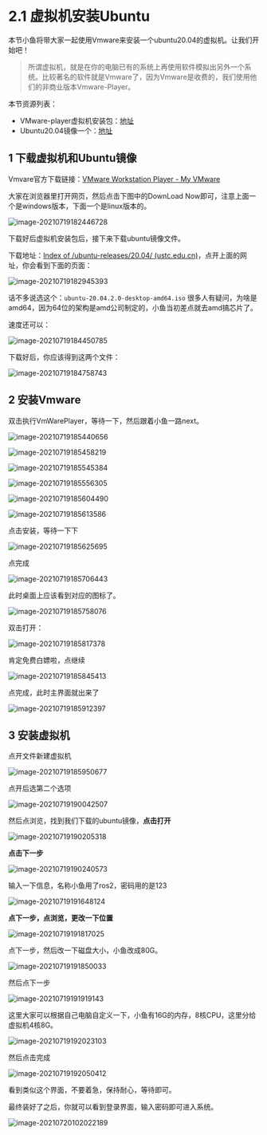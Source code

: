 # 2.1 虚拟机安装Ubuntu

本节小鱼将带大家一起使用Vmware来安装一个ubuntu20.04的虚拟机。让我们开始吧！



> 所谓虚拟机，就是在你的电脑已有的系统上再使用软件模拟出另外一个系统。比较著名的软件就是Vmware了，因为Vmware是收费的，我们使用他们的非商业版本Vmware-Player。



本节资源列表：

- VMware-player虚拟机安装包：[地址](https://my.vmware.com/en/web/vmware/downloads/details?downloadGroup=WKST-PLAYER-1612&productId=1039&rPId=66621)
- Ubuntu20.04镜像一个：[地址](http://mirrors.ustc.edu.cn/ubuntu-releases/20.04/)



## 1 下载虚拟机和Ubuntu镜像

Vmvare官方下载链接：[VMware Workstation Player - My VMware](https://my.vmware.com/en/web/vmware/downloads/details?downloadGroup=WKST-PLAYER-1612&productId=1039&rPId=66621)

大家在浏览器里打开网页，然后点击下图中的DownLoad Now即可，注意上面一个是windows版本，下面一个是linux版本的。

![image-20210719182446728](2.1系统安装_虚拟机版本/imgs/image-20210719182446728.png)

下载好后虚拟机安装包后，接下来下载ubuntu镜像文件。

下载地址：[Index of /ubuntu-releases/20.04/ (ustc.edu.cn)](http://mirrors.ustc.edu.cn/ubuntu-releases/20.04/)，点开上面的网址，你会看到下面的页面：

![image-20210719182945393](2.1系统安装_虚拟机版本/imgs/image-20210719182945393.png)



话不多说选这个：`ubuntu-20.04.2.0-desktop-amd64.iso`  很多人有疑问，为啥是amd64，因为64位的架构是amd公司制定的，小鱼当初差点就去amd搞芯片了。

速度还可以：

![image-20210719184450785](2.1系统安装_虚拟机版本/imgs/image-20210719184450785.png)

下载好后，你应该得到这两个文件：

![image-20210719184758743](2.1系统安装_虚拟机版本/imgs/image-20210719184758743.png)



## 2 安装Vmware

双击执行VmWarePlayer，等待一下，然后跟着小鱼一路next。

![image-20210719185440656](2.1系统安装_虚拟机版本/imgs/image-20210719185440656.png)



![image-20210719185458219](2.1系统安装_虚拟机版本/imgs/image-20210719185458219.png)

![image-20210719185545384](2.1系统安装_虚拟机版本/imgs/image-20210719185545384.png)

![image-20210719185556305](2.1系统安装_虚拟机版本/imgs/image-20210719185556305.png)

![image-20210719185604490](2.1系统安装_虚拟机版本/imgs/image-20210719185604490.png)

![image-20210719185613586](2.1系统安装_虚拟机版本/imgs/image-20210719185613586.png)

点击安装，等待一下下

![image-20210719185625695](2.1系统安装_虚拟机版本/imgs/image-20210719185625695.png)

点完成

![image-20210719185706443](2.1系统安装_虚拟机版本/imgs/image-20210719185706443.png)

此时桌面上应该看到对应的图标了。

![image-20210719185758076](2.1系统安装_虚拟机版本/imgs/image-20210719185758076.png)

双击打开：

![image-20210719185817378](2.1系统安装_虚拟机版本/imgs/image-20210719185817378.png)

肯定免费白嫖啦，点继续

![image-20210719185845413](2.1系统安装_虚拟机版本/imgs/image-20210719185845413.png)

点完成，此时主界面就出来了

![image-20210719185912397](2.1系统安装_虚拟机版本/imgs/image-20210719185912397.png)

## 3 安装虚拟机

点开文件新建虚拟机



![image-20210719185950677](2.1系统安装_虚拟机版本/imgs/image-20210719185950677.png)

点开后选第二个选项

![image-20210719190042507](2.1系统安装_虚拟机版本/imgs/image-20210719190042507.png)

然后点浏览，找到我们下载的ubuntu镜像，**点击打开**

![image-20210719190205318](2.1系统安装_虚拟机版本/imgs/image-20210719190205318.png)

**点击下一步**

![image-20210719190240573](2.1系统安装_虚拟机版本/imgs/image-20210719190240573.png)

输入一下信息，名称小鱼用了ros2，密码用的是123

![image-20210719191648124](2.1系统安装_虚拟机版本/imgs/image-20210719191648124.png)

**点下一步，点浏览，更改一下位置**

![image-20210719191817025](2.1系统安装_虚拟机版本/imgs/image-20210719191817025.png)

点下一步，然后改一下磁盘大小，小鱼改成80G。

![image-20210719191850033](2.1系统安装_虚拟机版本/imgs/image-20210719191850033.png)

然后点下一步

![image-20210719191919143](2.1系统安装_虚拟机版本/imgs/image-20210719191919143.png)

这里大家可以根据自己电脑自定义一下，小鱼有16G的内存，8核CPU，这里分给虚拟机4核8G。

![image-20210719192023103](2.1系统安装_虚拟机版本/imgs/image-20210719192023103.png)

然后点击完成

![image-20210719192050412](2.1系统安装_虚拟机版本/imgs/image-20210719192050412.png)

看到类似这个界面，不要着急，保持耐心，等待即可。

最终装好了之后，你就可以看到登录界面，输入密码即可进入系统。

![image-20210720102022189](2.1系统安装_虚拟机版本/imgs/image-20210720102022189.png)
